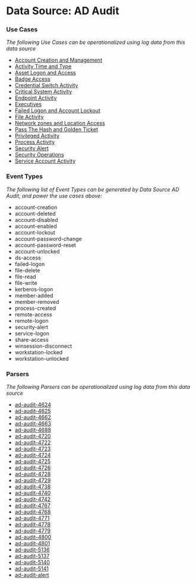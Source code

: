 Data Source: AD Audit
=====================

### Use Cases

_The following Use Cases can be operationalized using log data from this data source_

* [Account Creation and Management](usecase_account_creation_and_management.md)
* [Activity Time  and Type](usecase_activity_time__and_type.md)
* [Asset Logon and Access](usecase_asset_logon_and_access.md)
* [Badge Access](usecase_badge_access.md)
* [Credential Switch Activity](usecase_credential_switch_activity.md)
* [Critical System Activity](usecase_critical_system_activity.md)
* [Endpoint Activity](usecase_endpoint_activity.md)
* [Executives](usecase_executives.md)
* [Failed Logon and Account Lockout](usecase_failed_logon_and_account_lockout.md)
* [File Activity](usecase_file_activity.md)
* [Network zones and Location Access](usecase_network_zones_and_location_access.md)
* [Pass The Hash and Golden Ticket](usecase_pass_the_hash_and_golden_ticket.md)
* [Privileged Activity](usecase_privileged_activity.md)
* [Process Activity](usecase_process_activity.md)
* [Security Alert](usecase_security_alert.md)
* [Security Operations](usecase_security_operations.md)
* [Service Account Activity](usecase_service_account_activity.md)


### Event Types

_The following list of Event Types can be generated by Data Source AD Audit, and power the use cases above:_

- account-creation
- account-deleted
- account-disabled
- account-enabled
- account-lockout
- account-password-change
- account-password-reset
- account-unlocked
- ds-access
- failed-logon
- file-delete
- file-read
- file-write
- kerberos-logon
- member-added
- member-removed
- process-created
- remote-access
- remote-logon
- security-alert
- service-logon
- share-access
- winsession-disconnect
- workstation-locked
- workstation-unlocked


### Parsers

_The following Parsers can be operationalized using log data from this data source_

* [ad-audit-4624](parserContent_ad-audit-4624.md)
* [ad-audit-4625](parserContent_ad-audit-4625.md)
* [ad-audit-4662](parserContent_ad-audit-4662.md)
* [ad-audit-4663](parserContent_ad-audit-4663.md)
* [ad-audit-4688](parserContent_ad-audit-4688.md)
* [ad-audit-4720](parserContent_ad-audit-4720.md)
* [ad-audit-4722](parserContent_ad-audit-4722.md)
* [ad-audit-4723](parserContent_ad-audit-4723.md)
* [ad-audit-4724](parserContent_ad-audit-4724.md)
* [ad-audit-4725](parserContent_ad-audit-4725.md)
* [ad-audit-4726](parserContent_ad-audit-4726.md)
* [ad-audit-4728](parserContent_ad-audit-4728.md)
* [ad-audit-4729](parserContent_ad-audit-4729.md)
* [ad-audit-4738](parserContent_ad-audit-4738.md)
* [ad-audit-4740](parserContent_ad-audit-4740.md)
* [ad-audit-4742](parserContent_ad-audit-4742.md)
* [ad-audit-4767](parserContent_ad-audit-4767.md)
* [ad-audit-4768](parserContent_ad-audit-4768.md)
* [ad-audit-4771](parserContent_ad-audit-4771.md)
* [ad-audit-4778](parserContent_ad-audit-4778.md)
* [ad-audit-4779](parserContent_ad-audit-4779.md)
* [ad-audit-4800](parserContent_ad-audit-4800.md)
* [ad-audit-4801](parserContent_ad-audit-4801.md)
* [ad-audit-5136](parserContent_ad-audit-5136.md)
* [ad-audit-5137](parserContent_ad-audit-5137.md)
* [ad-audit-5140](parserContent_ad-audit-5140.md)
* [ad-audit-5141](parserContent_ad-audit-5141.md)
* [ad-audit-alert](parserContent_ad-audit-alert.md)
